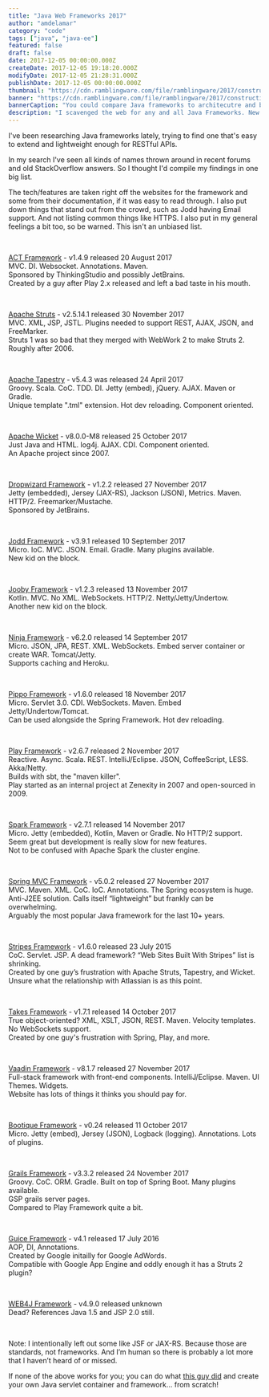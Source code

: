 ```yaml
---
title: "Java Web Frameworks 2017"
author: "amdelamar"
category: "code"
tags: ["java", "java-ee"]
featured: false
draft: false
date: 2017-12-05 00:00:00.000Z
createDate: 2017-12-05 19:18:20.000Z
modifyDate: 2017-12-05 21:28:31.000Z
publishDate: 2017-12-05 00:00:00.000Z
thumbnail: "https://cdn.ramblingware.com/file/ramblingware/2017/construction-1024.jpg"
banner: "https://cdn.ramblingware.com/file/ramblingware/2017/construction-1024.jpg"
bannerCaption: "You could compare Java frameworks to architecutre and building construction. (Photo Credit: Mike Birdy)"
description: "I scavenged the web for any and all Java Frameworks. New or old. Here is what I found."
---
```


<p>I&#39;ve been researching Java frameworks lately, trying to find one that&#39;s easy to extend and lightweight enough for RESTful APIs.</p><p>In my search I&#39;ve seen all kinds of names thrown around in recent forums and old StackOverflow answers. So I thought I&#39;d compile my findings in one big list.</p><p>The tech/features are taken right off the websites for the framework and some from their documentation, if it was easy to read through. I also put down things that stand out from the crowd, such as Jodd having Email support. And not listing common things like HTTPS. I also put in my general feelings a bit too, so be warned. This isn&#39;t an unbiased list.</p><p>&nbsp;</p><p><a href=\"http://actframework.org/\">ACT Framework</a> - v1.4.9 released 20 August 2017<br />MVC. DI. Websocket. Annotations. Maven.<br />Sponsored by ThinkingStudio and possibly JetBrains.<br />Created by a guy after Play 2.x released and left a bad taste in his mouth.</p><p>&nbsp;</p><p><a href=\"http://struts.apache.org/\">Apache Struts</a> - v2.5.14.1 released 30 November 2017<br />MVC. XML, JSP, JSTL. Plugins needed to support REST, AJAX, JSON, and FreeMarker.<br />Struts 1 was so bad that they merged with WebWork 2 to make Struts 2. Roughly after 2006.</p><p>&nbsp;</p><p><a href=\"https://tapestry.apache.org/\">Apache Tapestry</a> - v5.4.3 was released 24 April 2017<br />Groovy. Scala. CoC. TDD. DI. Jetty (embed), jQuery. AJAX. Maven or Gradle.<br />Unique template &quot;.tml&quot; extension. Hot dev reloading. Component oriented.</p><p>&nbsp;</p><p><a href=\"https://wicket.apache.org/\">Apache Wicket</a> - v8.0.0-M8 released 25 October 2017<br />Just Java and HTML. log4j. AJAX. CDI. Component oriented.<br />An Apache project since 2007.</p><p>&nbsp;</p><p><a href=\"http://www.dropwizard.io/\">Dropwizard Framework</a> - v1.2.2 released 27 November 2017<br />Jetty (embedded), Jersey (JAX-RS), Jackson (JSON), Metrics. Maven. HTTP/2. Freemarker/Mustache.<br />Sponsored by JetBrains.</p><p>&nbsp;</p><p><a href=\"https://jodd.org/\">Jodd Framework</a> - v3.9.1 released 10 September 2017<br />Micro. IoC. MVC. JSON. Email. Gradle. Many plugins available.<br />New kid on the block.</p><p>&nbsp;</p><p><a href=\"http://jooby.org/\">Jooby Framework</a> - v1.2.3 released 13 November 2017<br />Kotlin. MVC. No XML. WebSockets. HTTP/2. Netty/Jetty/Undertow.<br />Another new kid on the block.</p><p>&nbsp;</p><p><a href=\"http://www.ninjaframework.org/\">Ninja Framework</a> - v6.2.0 released 14 September 2017<br />Micro. JSON, JPA, REST. XML. WebSockets. Embed server container or create WAR. Tomcat/Jetty.<br />Supports caching and Heroku.</p><p>&nbsp;</p><p><a href=\"http://www.pippo.ro/\">Pippo Framework</a> - v1.6.0 released 18 November 2017<br />Micro. Servlet 3.0. CDI. WebSockets. Maven. Embed Jetty/Undertow/Tomcat.<br />Can be used alongside the Spring Framework. Hot dev reloading.</p><p>&nbsp;</p><p><a href=\"https://playframework.com/\">Play Framework</a> - v2.6.7 released 2 November 2017<br />Reactive. Async. Scala. REST. IntelliJ/Eclipse. JSON, CoffeeScript, LESS. Akka/Netty.<br />Builds with sbt, the &quot;maven killer&quot;.<br />Play started as an internal project at Zenexity in 2007 and open-sourced in 2009.</p><p>&nbsp;</p><p><a href=\"http://sparkjava.com/\">Spark Framework</a> - v2.7.1 released 14 November 2017<br />Micro. Jetty (embedded), Kotlin, Maven or Gradle. No HTTP/2 support.<br />Seem great but development is really slow for new features.<br />Not to be confused with Apache Spark the cluster engine.</p><p>&nbsp;</p><p><a href=\"https://projects.spring.io/spring-framework/\">Spring MVC Framework</a> - v5.0.2 released 27 November 2017<br />MVC. Maven. XML. CoC. IoC. Annotations. The Spring ecosystem is huge.<br />Anti-J2EE solution. Calls itself &ldquo;lightweight&rdquo; but frankly can be overwhelming.<br />Arguably the most popular Java framework for the last 10+ years.</p><p>&nbsp;</p><p><a href=\"https://stripesframework.atlassian.net/wiki/spaces/STRIPES/overview\">Stripes Framework</a> - v1.6.0 released 23 July 2015<br />CoC. Servlet. JSP. A dead framework? &ldquo;Web Sites Built With Stripes&rdquo; list is shrinking.<br />Created by one guy&rsquo;s frustration with Apache Struts, Tapestry, and Wicket.<br />Unsure what the relationship with Atlassian is as this point.</p><p>&nbsp;</p><p><a href=\"https://github.com/yegor256/takes\">Takes Framework</a> - v1.7.1 released 14 October 2017<br />True object-oriented? XML, XSLT, JSON, REST. Maven. Velocity templates. No WebSockets support.<br />Created by one guy&#39;s frustration with Spring, Play, and more.</p><p>&nbsp;</p><p><a href=\"https://vaadin.com/framework\">Vaadin Framework</a> - v8.1.7 released 27 November 2017<br />Full-stack framework with front-end components. IntelliJ/Eclipse. Maven. UI Themes. Widgets.<br />Website has lots of things it thinks you should pay for.</p><p>&nbsp;</p><p><a href=\"http://bootique.io/\">Bootique Framework</a> - v0.24 released 11 October 2017<br />Micro. Jetty (embed), Jersey (JSON), Logback (logging). Annotations. Lots of plugins.</p><p>&nbsp;</p><p><a href=\"https://grails.org/\">Grails Framework</a> - v3.3.2 released 24 November 2017<br />Groovy. CoC. ORM. Gradle. Built on top of Spring Boot. Many plugins available.<br />GSP grails server pages.<br />Compared to Play Framework quite a bit.</p><p>&nbsp;</p><p><a href=\"https://github.com/google/guice\">Guice Framework</a> - v4.1 released 17 July 2016<br />AOP, DI, Annotations.<br />Created by Google initailly for Google AdWords.<br />Compatible with Google App Engine and oddly enough it has a Struts 2 plugin?</p><p>&nbsp;</p><p><a href=\"http://www.web4j.com/\">WEB4J Framework</a> - v4.9.0 released unknown<br />Dead? References Java 1.5 and JSP 2.0 still.</p><p>&nbsp;</p><p>Note: I intentionally left out some like JSF or JAX-RS. Because those are standards, not frameworks. And I&rsquo;m human so there is probably a lot more that I haven&rsquo;t heard of or missed.</p><p>If none of the above works for you; you can do what <a href=\"http://www.yegor256.com/2015/03/22/takes-java-web-framework.html\">this guy did</a> and create your own Java servlet container and framework... from scratch!</p>
